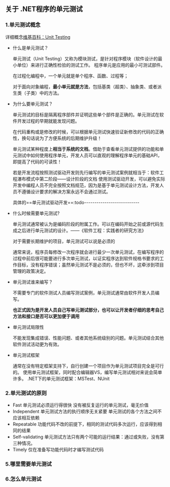 ## 关于 .NET程序的单元测试

### 1.单元测试概念

  详细概念[维基百科：Unit Testing](https://zh.wikipedia.org/wiki/%E5%8D%95%E5%85%83%E6%B5%8B%E8%AF%95)

* 什么是单元测试？

  单元测试（Unit Testing）又称为模块测试，是针对程序模块（软件设计的最小单位）来进行正确性检验的测试工作。
  程序单元是应用的最小可测试部件。
  
  在过程化编程中，一个单元就是单个程序、函数、过程等；
  
  对于面向对象编程，**最小单元就是方法**，包括基类（超类）、抽象类、或者派生类（子类）中的方法。

* 为什么要单元测试？

  单元测试的目标是隔离程序部件并证明这些单个部件是正确的。单元测试在软件开发过程的早期就能发现问题。

  在代码重构或是修改的时候，可以根据单元测试快速验证新修改的代码的正确性，换句话说为了方便系统的后期维护升级！

  单元测试某种程度上**相当于系统的文档**。借助于查看单元测试提供的功能和单元测试中如何使用程序单元，开发人员可以直观的理解程序单元的基础API，即提高了代码的可读性！

  若是开发流程按照测试驱动开发则先行编写的单元测试案例就相当于：软件工程瀑布模式中第二阶段——设计阶段的文档
  使用测试驱动开发，可以避免实际开发中编程人员不完全按照文档规范，因为是基于单元测试设计方法，开发人员不遵循设计要求的解决方案永远不会通过测试。

  具体的==单元测试驱动开发==:todo---------------------------

* 什么时候需要单元测试?

  单元测试通常被认为是编码阶段的附属工作。可以在编码开始之前或源代码生成之后进行单元测试的设计。——《软件工程：实践者的研究方法》

  对于需要长期维护的项目，单元测试可以说是必须的

  通常来说，程序员每修改一次程序就会进行最少一次单元测试，在编写程序的过程中前后很可能要进行多次单元测试，以证实程序达到软件规格书要求的工作目标，没有程序错误；虽然单元测试不是必须的，但也不坏，这牵涉到项目管理的政策决定。

* 单元测试谁来编写？

  不需要专门的软件测试人员编写测试案例，单元测试通常由软件开发人员编写。

  **也正式因为是开发人员自己写单元测试部分，也可以让开发者仔细的思考自己方法和接口是否可以更加便于调用**

* 单元测试局限性

  不能发现集成错误、性能问题、或者其他系统级别的问题。单元测试结合其他软件测试活动更为有效。

* 单元测试框架
  
  通常在没有特定框架支持下，自行创建一个项目作为单元测试项目完全是可行的。
  使用单元测试框架，同时配合编辑器VS，编写单元测试相对来说会简单许多。
  .NET下的单元测试框架：MSTest、NUnit
                   


### 2.单元测试的原则

* Fast
  单元测试必须运行得很快
  没有被反复运行的单元测试，毫无价值
* Independent
  单元测试方法的执行顺序无关紧要
  单元测试的各个方法之间不应该相互依赖
* Repeatable
  功能代码不改的前提下，相同的测试代码多次运行，应该得到相同的结果
* Self-validating
  单元测试方法只有两个可能的运行结果：通过或失败，没有第三种情况。
* Timely
  仅在准备写功能代码时才编写测试代码

### 5.哪里需要单元测试

### 6.怎么单元测试
